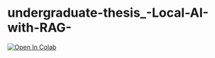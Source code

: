 # undergraduate-thesis_-Local-AI-with-RAG-

[![Open In Colab](https://colab.research.google.com/assets/colab-badge.svg)](https://colab.research.google.com/drive/13uG_vrM-Qm189Aslaa3pH2eKWoJ8Ut47)  
